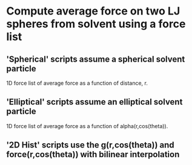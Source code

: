 # Compute average force on two LJ spheres from solvent using a force list

## 'Spherical' scripts assume a spherical solvent particle

1D force list of average force as a function of distance, r.

## 'Elliptical' scripts assume an elliptical solvent particle

1D force list of average force as a function of alpha(r,cos(theta)).

## '2D Hist' scripts use the g(r,cos(theta)) and force(r,cos(theta)) with bilinear interpolation

